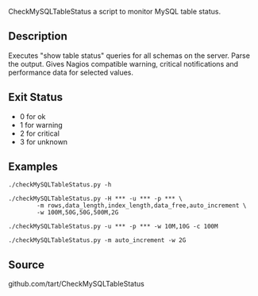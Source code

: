 CheckMySQLTableStatus a script to monitor MySQL table status.

## Description

Executes "show table status" queries for all schemas on the server. Parse the
output. Gives Nagios compatible warning, critical notifications and performance
data for selected values.

## Exit Status

* 0 for ok
* 1 for warning
* 2 for critical
* 3 for unknown

## Examples

```
./checkMySQLTableStatus.py -h
```

```
./checkMySQLTableStatus.py -H *** -u *** -p *** \
        -m rows,data_length,index_length,data_free,auto_increment \
        -w 100M,50G,50G,500M,2G
```

```
./checkMySQLTableStatus.py -u *** -p *** -w 10M,10G -c 100M
```

```
./checkMySQLTableStatus.py -m auto_increment -w 2G
```

## Source

github.com/tart/CheckMySQLTableStatus
